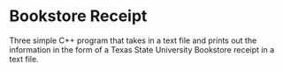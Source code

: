 # Bookstore Receipt
Three simple C++ program that takes in a text file and prints out the information in the form of a Texas State University Bookstore receipt in a text file.
